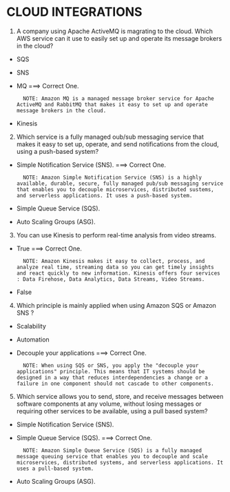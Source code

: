 # **CLOUD INTEGRATIONS**

1. A company using Apache ActiveMQ is magrating to the cloud. Which AWS service can it use to easily set up and operate its message brokers in the cloud?

- SQS
- SNS
- MQ ===> Correct One.

        NOTE: Amazon MQ is a managed message broker service for Apache ActiveMQ and RabbitMQ that makes it easy to set up and operate message brokers in the cloud.

- Kinesis

2. Which service is a fully managed oub/sub messaging service that makes it easy to set up, operate, and send notifications from the cloud, using a push-based system?

- Simple Notification Service (SNS). ===> Correct One.

        NOTE: Amazon Simple Notification Service (SNS) is a highly available, durable, secure, fully managed pub/sub messaging service that enables you to decouple microservices, distributed sustems, and serverless applications. It uses a push-based system.

- Simple Queue Service (SQS).
- Auto Scaling Groups (ASG).

3. You can use Kinesis to perform real-time analysis from video streams.

- True ===> Correct One.

        NOTE: Amazon Kinesis makes it easy to collect, process, and analyze real time, streaming data so you can get timely insights and react quickly to new information. Kinesis offers four services : Data Firehose, Data Analytics, Data Streams, Video Streams.

- False

4. Which principle is mainly applied when using Amazon SQS or Amazon SNS ?

- Scalability
- Automation
- Decouple your applications ===> Correct One.

        NOTE: When using SQS or SNS, you apply the "decouple your applications" principle. This means that IT systems should be designed in a way that reduces interdependencies a change or a failure in one component should not cascade to other components.

5. Which service allows you to send, store, and receive messages between software components at any volume, without losing messages or requiring other services to be available, using a pull based system?

- Simple Notification Service (SNS).
- Simple Queue Service (SQS). ===> Correct One.

        NOTE: Amazon Simple Queue Service (SQS) is a fully managed message queuing service that enables you to decouple and scale microservices, distributed systems, and serverless applications. It uses a pull-based system.

- Auto Scaling Groups (ASG).
